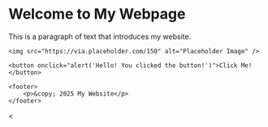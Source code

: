 <!DOCTYPE html>
<html lang="en">
<head>
    <meta charset="UTF-8">
    <meta name="viewport" content="width=device-width, initial-scale=1.0">
    <title>My First Webpage</title>
</head>
<body>
    <h1>Welcome to My Webpage</h1>
    <p>This is a paragraph of text that introduces my website.</p>

    <img src="https://via.placeholder.com/150" alt="Placeholder Image" />

    <button onclick="alert('Hello! You clicked the button!')">Click Me!</button>

    <footer>
        <p>&copy; 2025 My Website</p>
    </footer>
</body>
<
